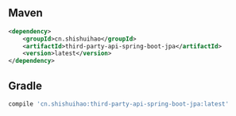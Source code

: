 ## Maven

```xml
<dependency>
    <groupId>cn.shishuihao</groupId>
    <artifactId>third-party-api-spring-boot-jpa</artifactId>
    <version>latest</version>
</dependency>
```

## Gradle

``` groovy
compile 'cn.shishuihao:third-party-api-spring-boot-jpa:latest'
```
